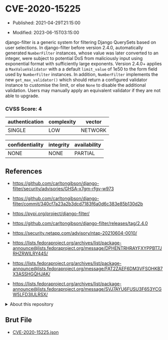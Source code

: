 # CVE-2020-15225

- Published: 2021-04-29T21:15:00

- Modified: 2023-06-15T03:15:00

django-filter is a generic system for filtering Django QuerySets based on user selections. In django-filter before version 2.4.0, automatically generated `NumberFilter` instances, whose value was later converted to an integer, were subject to potential DoS from maliciously input using exponential format with sufficiently large exponents. Version 2.4.0+ applies a `MaxValueValidator` with a a default `limit_value` of 1e50 to the form field used by `NumberFilter` instances. In addition, `NumberFilter` implements the new `get_max_validator()` which should return a configured validator instance to customise the limit, or else `None` to disable the additional validation. Users may manually apply an equivalent validator if they are not able to upgrade.

### CVSS Score: **4**

| authentication | complexity | vector |
| --- | --- | --- |
| SINGLE | LOW | NETWORK |

| confidentiality | integrity | availability |
| --- | --- | --- |
| NONE | NONE | PARTIAL |

## References

* https://github.com/carltongibson/django-filter/security/advisories/GHSA-x7gm-rfgv-w973

* https://github.com/carltongibson/django-filter/commit/340cf7a23a2b3dcd7183f6a0d6c383e85b130d2b

* https://pypi.org/project/django-filter/

* https://github.com/carltongibson/django-filter/releases/tag/2.4.0

* https://security.netapp.com/advisory/ntap-20210604-0010/

* https://lists.fedoraproject.org/archives/list/package-announce@lists.fedoraproject.org/message/DPHENTRHRAYFXYPPBT7JRHZRWILRY44S/

* https://lists.fedoraproject.org/archives/list/package-announce@lists.fedoraproject.org/message/FAT2ZAEF6DM3VFSOHKB7X3ASSHGQHJAK/

* https://lists.fedoraproject.org/archives/list/package-announce@lists.fedoraproject.org/message/SVJ7AYU6FUSU3F653YCGW5LFD3IULRSX/

<details>
<summary>About this repository</summary> 

  This repository is part of the project [Live Hack CVE](https://github.com/Live-Hack-CVE). Main website can be found [www.live-hack.org](https://www.live-hack.org) 
  
  Made by [Sn0wAlice](https://github.com/Sn0wAlice) for the people that care about security and need to have a feed of the latest CVEs. Hope you enjoy it, don't forget to star the repo and follow me on [Twitter](https://twitter.com/Sn0wAlice) and [Github](https://github.com/Sn0wAlice). And that is my [personnal website](https://www.alice-snow.me/)

  - [Home Page](https://github.com/Live-Hack-CVE)
  - [Framework](https://github.com/Live-Hack-CVE/cve-framework)
  - [CVE database](https://github.com/Live-Hack-CVE/full_database)
  - [Changelog](https://github.com/Live-Hack-CVE/Changelog)
</details>

## Brut File

* [CVE-2020-15225.json](https://raw.githubusercontent.com/Live-Hack-CVE/full_database/main/cves/2020/CVE-2020-15225.json)

